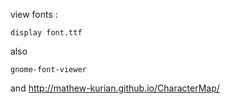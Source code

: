 
view fonts : 

    display font.ttf

also

    gnome-font-viewer

and http://mathew-kurian.github.io/CharacterMap/

